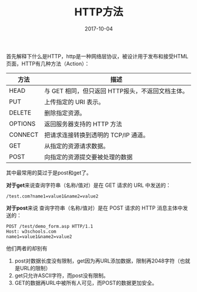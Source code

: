 ﻿---
title: HTTP方法
date: 2017-10-04
categories: 网络
tags:
- HTTP
---


首先解释下什么是HTTP，http是一种网络层协议，被设计用于发布和接受HTML页面，HTTP有几种方法（Action）：


<!-- more -->

方法 | 描述
---- | ---
HEAD | 与 GET 相同，但只返回 HTTP报头，不返回文档主体。
PUT |上传指定的 URI 表示。
DELETE |  删除指定资源。
OPTIONS | 返回服务器支持的 HTTP 方法
CONNECT |  把请求连接转换到透明的 TCP/IP 通道。
GET |  从指定的资源请求数据。
POST |  向指定的资源提交要被处理的数据

其中最常用的莫过于是post和get了。

**对于get**来说查询字符串（名称/值对）是在 GET 请求的 URL 中发送的：

```
/test.com?name1=value1&name2=value2
```

**对于post**来说 查询字符串（名称/值对）是在 POST 请求的 HTTP 消息主体中发送的：

```
POST /test/demo_form.asp HTTP/1.1
Host: w3schools.com
name1=value1&name2=value2
```

他们两者的却别有
 1. post对数据长度没有限制，get因为再URL添加数据，限制再2048字符（也就是URL的限制）
 2. get只允许ASCII字符，而post没有限制。
 3. GET的数据再URL中被所有人可见，而POST的数据更加安全。